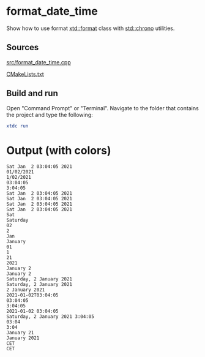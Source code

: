 # format_date_time

Show how to use format [xtd::format](https://gammasoft71.github.io/xtd/reference_guides/latest/_format_page.html) class with [std::chrono](https://en.cppreference.com/w/cpp/chrono) utilities.

## Sources

[src/format_date_time.cpp](src/format_date_time.cpp)

[CMakeLists.txt](CMakeLists.txt)

## Build and run

Open "Command Prompt" or "Terminal". Navigate to the folder that contains the project and type the following:

```cmake
xtdc run
```

# Output (with colors)

```
Sat Jan  2 03:04:05 2021
01/02/2021
1/02/2021
03:04:05
3:04:05
Sat Jan  2 03:04:05 2021
Sat Jan  2 03:04:05 2021
Sat Jan  2 03:04:05 2021
Sat Jan  2 03:04:05 2021
Sat
Saturday
02
2
Jan
January
01
1
21
2021
January 2
January 2
Saturday, 2 January 2021
Saturday, 2 January 2021
2 January 2021
2021-01-02T03:04:05
03:04:05
3:04:05
2021-01-02 03:04:05
Saturday, 2 January 2021 3:04:05
03:04
3:04
January 21
January 2021
CET
CET
```

